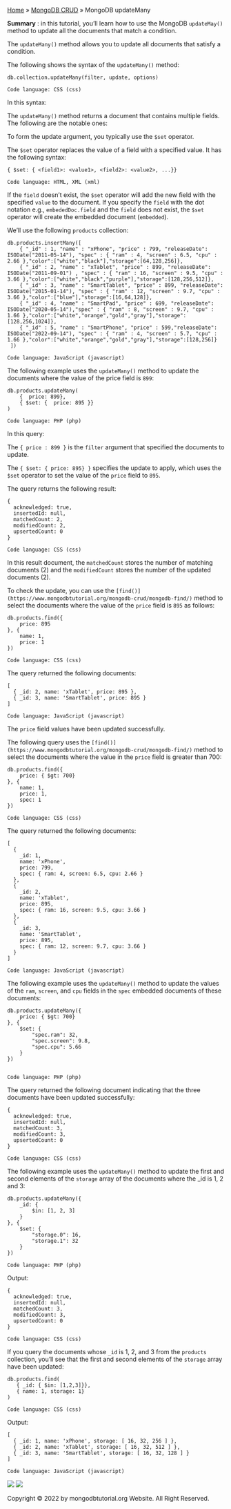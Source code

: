 

[Home](https://www.mongodbtutorial.org/) » [MongoDB
CRUD](https://www.mongodbtutorial.org/mongodb-crud/) » MongoDB updateMany



 **Summary** : in this tutorial, you’ll learn how to use the MongoDB
`updateMay()` method to update all the documents that match a condition.



The `updateMany()` method allows you to update all documents that satisfy a
condition.



The following shows the syntax of the `updateMany()` method:


    
    
    db.collection.updateMany(filter, update, options)
    
    Code language: CSS (css)



In this syntax:



The `updateMany()` method returns a document that contains multiple fields.
The following are the notable ones:



To form the update argument, you typically use the `$set` operator.



The `$set` operator replaces the value of a field with a specified value. It
has the following syntax:


    
    
    { $set: { <field1>: <value1>, <field2>: <value2>, ...}}
    
    Code language: HTML, XML (xml)



If the `field` doesn’t exist, the `$set` operator will add the new field with
the specified `value` to the document. If you specify the `field` with the dot
notation e.g., `embededDoc.field` and the `field` does not exist, the `$set`
operator will create the embedded document (`embedded`).



We’ll use the following `products` collection:


    
    
    db.products.insertMany([
        { "_id" : 1, "name" : "xPhone", "price" : 799, "releaseDate": ISODate("2011-05-14"), "spec" : { "ram" : 4, "screen" : 6.5, "cpu" : 2.66 },"color":["white","black"],"storage":[64,128,256]},
        { "_id" : 2, "name" : "xTablet", "price" : 899, "releaseDate": ISODate("2011-09-01") , "spec" : { "ram" : 16, "screen" : 9.5, "cpu" : 3.66 },"color":["white","black","purple"],"storage":[128,256,512]},
        { "_id" : 3, "name" : "SmartTablet", "price" : 899, "releaseDate": ISODate("2015-01-14"), "spec" : { "ram" : 12, "screen" : 9.7, "cpu" : 3.66 },"color":["blue"],"storage":[16,64,128]},
        { "_id" : 4, "name" : "SmartPad", "price" : 699, "releaseDate": ISODate("2020-05-14"),"spec" : { "ram" : 8, "screen" : 9.7, "cpu" : 1.66 },"color":["white","orange","gold","gray"],"storage":[128,256,1024]},
        { "_id" : 5, "name" : "SmartPhone", "price" : 599,"releaseDate": ISODate("2022-09-14"), "spec" : { "ram" : 4, "screen" : 5.7, "cpu" : 1.66 },"color":["white","orange","gold","gray"],"storage":[128,256]}
     ])
    
    Code language: JavaScript (javascript)



The following example uses the `updateMany()` method to update the documents
where the value of the price field is `899`:


    
    
    db.products.updateMany(
        {  price: 899}, 
        { $set: {  price: 895 }}
    )
    
    Code language: PHP (php)



In this query:



The `{ price : 899 }` is the `filter` argument that specified the documents to
update.



The `{ $set: { price: 895} }` specifies the update to apply, which uses the
`$set` operator to set the value of the `price` field to `895`.



The query returns the following result:


    
    
    {
      acknowledged: true,
      insertedId: null,
      matchedCount: 2,
      modifiedCount: 2,
      upsertedCount: 0
    }
    
    Code language: CSS (css)



In this result document, the `matchedCount` stores the number of matching
documents (2) and the `modifiedCount` stores the number of the updated
documents (2).



To check the update, you can use the
`[find()](https://www.mongodbtutorial.org/mongodb-crud/mongodb-find/)` method
to select the documents where the value of the `price` field is `895` as
follows:


    
    
    db.products.find({
        price: 895
    }, {
        name: 1,
        price: 1
    })
    
    Code language: CSS (css)



The query returned the following documents:


    
    
    [
      { _id: 2, name: 'xTablet', price: 895 },
      { _id: 3, name: 'SmartTablet', price: 895 }
    ]
    
    Code language: JavaScript (javascript)



The `price` field values have been updated successfully.



The following query uses the
`[find()](https://www.mongodbtutorial.org/mongodb-crud/mongodb-find/)` method
to select the documents where the value in the `price` field is greater than
700:


    
    
    db.products.find({
        price: { $gt: 700}
    }, {
        name: 1,
        price: 1,
        spec: 1
    })
    
    Code language: CSS (css)



The query returned the following documents:


    
    
    [
      {
        _id: 1,
        name: 'xPhone',
        price: 799,
        spec: { ram: 4, screen: 6.5, cpu: 2.66 }
      },
      {
        _id: 2,
        name: 'xTablet',
        price: 895,
        spec: { ram: 16, screen: 9.5, cpu: 3.66 }
      },
      {
        _id: 3,
        name: 'SmartTablet',
        price: 895,
        spec: { ram: 12, screen: 9.7, cpu: 3.66 }
      }
    ]
    
    Code language: JavaScript (javascript)



The following example uses the `updateMany()` method to update the values of
the `ram`, `screen`, and `cpu` fields in the `spec` embedded documents of
these documents:


    
    
    db.products.updateMany({
        price: { $gt: 700}
    }, {
        $set: {
            "spec.ram": 32,
            "spec.screen": 9.8,
            "spec.cpu": 5.66
        }
    })
    
    
    Code language: PHP (php)



The query returned the following document indicating that the three documents
have been updated successfully:


    
    
    {
      acknowledged: true,
      insertedId: null,
      matchedCount: 3,
      modifiedCount: 3,
      upsertedCount: 0
    }
    
    Code language: CSS (css)



The following example uses the `updateMany()` method to update the first and
second elements of the `storage` array of the documents where the _id is 1, 2
and 3:


    
    
    db.products.updateMany({
        _id: {
            $in: [1, 2, 3]
        }
    }, {
        $set: {
            "storage.0": 16,
            "storage.1": 32
        }
    })
    
    Code language: PHP (php)



Output:


    
    
    {
      acknowledged: true,
      insertedId: null,
      matchedCount: 3,
      modifiedCount: 3,
      upsertedCount: 0
    }
    
    Code language: CSS (css)



If you query the documents whose `_id` is 1, 2, and 3 from the `products`
collection, you’ll see that the first and second elements of the `storage`
array have been updated:


    
    
    db.products.find(
       { _id: { $in: [1,2,3]}}, 
       { name: 1, storage: 1}
    )
    
    Code language: CSS (css)



Output:


    
    
    [
      { _id: 1, name: 'xPhone', storage: [ 16, 32, 256 ] },
      { _id: 2, name: 'xTablet', storage: [ 16, 32, 512 ] },
      { _id: 3, name: 'SmartTablet', storage: [ 16, 32, 128 ] }
    ]
    
    Code language: JavaScript (javascript)

![](https://www.mongodbtutorial.org/wp-content/themes/evolution/img/left.svg)
![](https://www.mongodbtutorial.org/wp-content/themes/evolution/img/right.svg)


Copyright © 2022 by mongodbtutorial.org Website. All Right Reserved.

